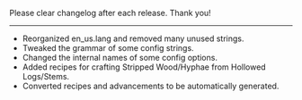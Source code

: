 Please clear changelog after each release.
Thank you!

-----------------
- Reorganized en_us.lang and removed many unused strings.
- Tweaked the grammar of some config strings.
- Changed the internal names of some config options.
- Added recipes for crafting Stripped Wood/Hyphae from Hollowed Logs/Stems.
- Converted recipes and advancements to be automatically generated.
